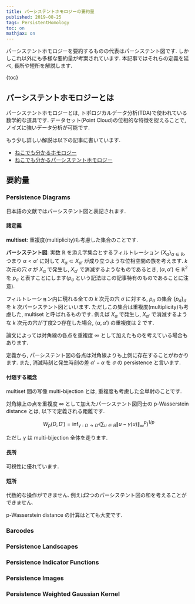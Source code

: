 ```yaml
---
title: パーシステントホモロジーの要約量
published: 2019-08-25
tags: PersistentHomology
toc: on
mathjax: on
---
```


パーシステントホモロジーを要約するものの代表はパーシステント図です. しかしこれ以外にも多様な要約量が考案されています. 本記事ではそれらの定義を延べ, 長所や短所を解説します.

<!--more-->

{toc}

## パーシステントホモロジーとは

パーシステントホモロジーとは, トポロジカルデータ分析(TDA)で使われている数学的な道具です. データセット(Point Cloud)の位相的な特徴を捉えることで, ノイズに強いデータ分析が可能です.

もう少し詳しい解説は以下の記事に書いています.

- [ねこでも分かるホモロジー](/posts/math/what-is-homology.html)
- [ねこでも分かるパーシステントホモロジー](/posts/math/persistent-homology.html)


## 要約量

### Persistence Diagrams

日本語の文献ではパーシステント図と表記されます.

#### 諸定義

**multiset**: 重複度(multiplicity)も考慮した集合のことです.

**パーシステント図**: 実数 $\mathbb{R}$ を添え字集合とするフィルトレーション $\{X_\alpha\}_{\alpha\in\mathbb{R}}$, つまり $\alpha < \alpha'$ に対して $X_\alpha \subset X_{\alpha'}$ が成り立つような位相空間の族を考えます. $k$ 次元の穴 $\sigma$ が $X_\alpha$ で発生し, $X_{\alpha'}$ で消滅するようなものであるとき, $(\alpha, \alpha')\in\mathbb{R}^2$ を $p_\sigma$ と表すことにします($p_\sigma$ という記法はこの記事特有のものであることに注意).

フィルトレーション内に現れる全ての $k$ 次元の穴 $\sigma$ に対する, $p_\sigma$ の集合 $\{p_\sigma\}_\sigma$ を $k$ 次パーシステント図といいます. ただしこの集合は重複度(multiplicity)も考慮した, multiset と呼ばれるものです. 例えば $X_\alpha$ で発生し, $X_{\alpha'}$ で消滅するような $k$ 次元の穴が丁度2つ存在した場合, $(\alpha, \alpha')$ の重複度は $2$ です.

論文によっては対角線の各点を重複度 $\infty$ として加えたものを考えている場合もあります.

定義から, パーシステント図の各点は対角線よりも上側に存在することがわかります. また, 消滅時刻と発生時刻の差 $\alpha'-\alpha$ を $\sigma$ の persistence と言います.

#### 付随する概念

multiset 間の写像 multi-bijection とは, 重複度も考慮した全単射のことです. 

対角線上の点を重複度 $\infty$ として加えたパーシステント図同士の p-Wasserstein distance とは, 以下で定義される距離です.

$$
W_p(D, D') = \inf_{\gamma:D\to D'}\left(\sum_{u\in B}\|u-\gamma(u)\|^p_\infty\right)^{1/p}
$$

ただし $\gamma$ は multi-bijection 全体を走ります.


#### 長所

可視性に優れています. 

#### 短所

代数的な操作ができません. 例えば2つのパーシステント図の和を考えることができません.

p-Wasserstein distance の計算はとても大変です.

### Barcodes

### Persistence Landscapes

### Persistence Indicator Functions

### Persistence Images

### Persistence Weighted Gaussian Kernel
